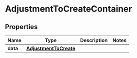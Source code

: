 

# AdjustmentToCreateContainer


## Properties

| Name | Type | Description | Notes |
|------------ | ------------- | ------------- | -------------|
|**data** | [**AdjustmentToCreate**](AdjustmentToCreate.md) |  |  |



